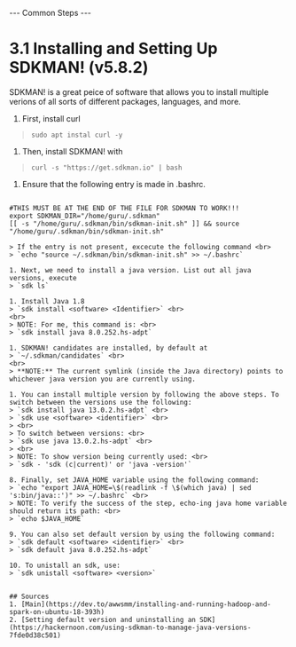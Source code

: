 --- Common Steps ---
# 3.1 Installing and Setting Up SDKMAN! (v5.8.2)

SDKMAN! is a great peice of software that allows you to install multiple verions of all 
sorts of different packages, languages, and more.


1. First, install curl
> `sudo apt instal curl -y`

1. Then, install SDKMAN! with
> `curl -s "https://get.sdkman.io" | bash `

1. Ensure that the following entry is made in .bashrc.
> ```
	#THIS MUST BE AT THE END OF THE FILE FOR SDKMAN TO WORK!!!
	export SDKMAN_DIR="/home/guru/.sdkman"
	[[ -s "/home/guru/.sdkman/bin/sdkman-init.sh" ]] && source "/home/guru/.sdkman/bin/sdkman-init.sh"
```
> If the entry is not present, excecute the following command <br>
> `echo "source ~/.sdkman/bin/sdkman-init.sh" >> ~/.bashrc`

1. Next, we need to install a java version. List out all java versions, execute
> `sdk ls`

1. Install Java 1.8
> `sdk install <software> <Identifier>` <br> 
<br>
> NOTE: For me, this command is: <br>
> `sdk install java 8.0.252.hs-adpt`
	
1. SDKMAN! candidates are installed, by default at 
> `~/.sdkman/candidates` <br> 
<br>
> **NOTE:** The current symlink (inside the Java directory) points to whichever java version you are currently using.

1. You can install multiple version by following the above steps. To switch between the versions use the following:
> `sdk install java 13.0.2.hs-adpt` <br>
> `sdk use <software> <identifier>` <br>
> <br>
> To switch between versions: <br>
> `sdk use java 13.0.2.hs-adpt` <br>
> <br>
> NOTE: To show version being currently used: <br>
> `sdk - 'sdk (c|current)' or 'java -version'`

8. Finally, set JAVA_HOME variable using the following command:
> `echo "export JAVA_HOME=\$(readlink -f \$(which java) | sed 's:bin/java::')" >> ~/.bashrc` <br>
> NOTE: To verify the success of the step, echo-ing java home variable should return its path: <br>
> `echo $JAVA_HOME`
	
9. You can also set default version by using the following command:
> `sdk default <software> <identifier>` <br>
> `sdk default java 8.0.252.hs-adpt`
	
10. To unistall an sdk, use:
> `sdk unistall <software> <version>`
	
	
## Sources
1. [Main](https://dev.to/awwsmm/installing-and-running-hadoop-and-spark-on-ubuntu-18-393h)
2. [Setting default version and uninstalling an SDK](https://hackernoon.com/using-sdkman-to-manage-java-versions-7fde0d38c501)
